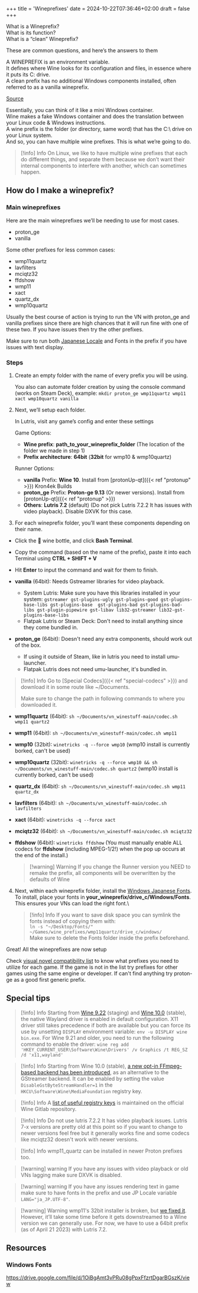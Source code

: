 +++
title = 'Wineprefixes'
date = 2024-10-22T07:36:46+02:00
draft = false
+++

What is a Wineprefix?\
What is its function?\
What is a “clean” Wineprefix?

These are common questions, and here’s the answers to them

A WINEPREFIX is an environment variable.\
It defines where Wine looks for its configuration and files, in essence where it puts its C: drive.\
A clean prefix has no additional Windows components installed, often referred to as a vanilla wineprefix.

[Source](https://askubuntu.com/questions/956244/what-is-a-wineprefix)

Essentially, you can think of it like a mini Windows container.\
Wine makes a fake Windows container and does the translation between your Linux code & Windows instructions.\
A wine prefix is the folder (or directory, same word) that has the C:\ drive on your Linux system.\
And so, you can have multiple wine prefixes. This is what we’re going to do.

> [!info] Info
> On Linux, we like to have multiple wine prefixes that each do different things, and separate them because we don’t want their internal components to interfere with another, which can sometimes happen.


## How do I make a wineprefix?

### Main wineprefixes

Here are the main wineprefixes we’ll be needing to use for most cases.

- proton_ge
- vanilla

Some other prefixes for less common cases:

- wmp11quartz
- lavfilters
- mciqtz32
- ffdshow
- wmp11
- xact
- quartz_dx
- wmp10quartz

Usually the best course of action is trying to run the VN with proton_ge and vanilla prefixes since there are high chances that it will run fine with one of these two. If you have issues then try the other prefixes.

Make sure to run both [Japanese Locale](/all-platforms/jp-locale) and Fonts in the prefix if you have issues with text display.

### Steps

1. Create an empty folder with the name of every prefix you will be using.
    
    You also can automate folder creation by using the console command (works on Steam Deck), example: 
`mkdir proton_ge wmp11quartz wmp11 xact wmp10quartz vanilla`

2. Next, we’ll setup each folder. 

    In Lutris, visit any game’s config and enter these settings

    Game Options:
    * **Wine prefix**: **path_to_your_wineprefix_folder** (The location of the folder we made in step 1)
    * **Prefix architecture**: **64bit** (**32bit** for wmp10 & wmp10quartz)

    Runner Options:
    * **vanilla** Prefix: **Wine 10**. Install from [protonUp-qt]({{< ref "protonup" >}}) Kron4ek Builds
    * **proton_ge** Prefix: **Proton-ge 9.13** (Or newer versions). Install from [protonUp-qt]({{< ref "protonup" >}})
    * **Others**: **Lutris 7.2** (default) (Do not pick Lutris 7.2.2 It has issues with video playback). Disable DXVK for this case.
    

3. For each wineprefix folder, you’ll want these components depending on their name.
* Click the 🍷 wine bottle, and click **Bash Terminal**.
* Copy the command (based on the name of the prefix), paste it into each Terminal using **CTRL + SHIFT + V**
* Hit **Enter** to input the command and wait for them to finish.




* **vanilla** (64bit): Needs Gstreamer libraries for video playback.
    - System Lutris: Make sure you have this libraries installed in your system: `gstreamer gst-plugins-ugly gst-plugins-good gst-plugins-base-libs gst-plugins-base  gst-plugins-bad gst-plugins-bad-libs gst-plugin-pipewire gst-libav lib32-gstreamer lib32-gst-plugins-base-libs`
    - Flatpak Lutris or Steam Deck: Don't need to install anything since they come bundled in.
* **proton_ge** (64bit): Doesn't need any extra components, should work out of the box. 
    - If using it outside of Steam, like in lutris you need to install umu-launcher.
    - Flatpak Lutris does not need umu-launcher, it's bundled in.
    
> [!info] Info
> Go to [Special Codecs]({{< ref "special-codecs" >}}) and download it in some route like ~/Documents. 
> 
> Make sure to change the path in following commands to where you downloaded it.

* **wmp11quartz** (64bit): `sh ~/Documents/vn_winestuff-main/codec.sh wmp11 quartz2`
* **wmp11** (64bit): `sh ~/Documents/vn_winestuff-main/codec.sh wmp11`
* **wmp10** (32bit): `winetricks -q --force wmp10` (wmp10 install is currently borked, can't be used)
* **wmp10quartz** (32bit): `winetricks -q --force wmp10 && sh ~/Documents/vn_winestuff-main/codec.sh quartz2` (wmp10 install is currently borked, can't be used)
* **quartz_dx** (64bit): `sh ~/Documents/vn_winestuff-main/codec.sh wmp11 quartz_dx`
* **lavfilters** (64bit): `sh ~/Documents/vn_winestuff-main/codec.sh lavfilters`
* **xact** (64bit): `winetricks -q --force xact`
* **mciqtz32** (64bit): `sh ~/Documents/vn_winestuff-main/codec.sh mciqtz32`
* **ffdshow** (64bit): `winetricks ffdshow` (You must manually enable ALL codecs for **ffdshow** (including MPEG-1/2!) when the pop up occurs at the end of the install.)

    > [!warning] Warning
    > If you change the Runner version you NEED to remake the prefix, all components will be overwritten by the defaults of Wine

4. Next, within each wineprefix folder, install the [Windows Japanese Fonts](https://drive.google.com/file/d/1OiBgAmt3vPRu08gPpxFfzrtDgarBGszK/view).\
To install, place your fonts in **your_wineprefix/drive_c/Windows/Fonts**. This ensures your VNs can load the right font.\

    > [!info] Info
    > If you want to save disk space you can symlink the fonts instead of copying them with: \
    `ln -s "~/Desktop/Fonts/" ~/Games/wine_prefixes/wmp11quartz/drive_c/windows/` \
    Make sure to delete the Fonts folder inside the prefix beforehand.
    
Great! All the wineprefixes are now setup

Check [visual novel compatibility list](/visual-novels) to know what prefixes you need to utilize for each game. If the game is not in the list try prefixes for other games using the same engine or developer. If can't find anything try proton-ge as a good first generic prefix.


## Special tips

> [!info] Info
> Starting from [Wine 9.22](https://gitlab.winehq.org/wine/wine/-/releases/wine-9.22) (staging) and [Wine 10.0](https://gitlab.winehq.org/wine/wine/-/releases/wine-10.0#wayland-driver) (stable), the native Wayland driver is enabled in default configuration. X11 driver still takes precedence if both are available but you can force its use by unsetting `DISPLAY` environment variable: `env -u DISPLAY wine bin.exe`. For Wine 9.21 and older, you need to run the following command to enable the driver: `wine reg add 'HKEY_CURRENT_USER\Software\Wine\Drivers' /v Graphics /t REG_SZ /d 'x11,wayland'`

> [!info] Info
> Starting from Wine 10.0 (stable), [a new opt-in FFmpeg-based backend has been introduced](https://gitlab.winehq.org/wine/wine/-/releases/wine-10.0#multimedia), as an alternative to the GStreamer backend. It can be enabled by setting the value `DisableGstByteStreamHandler=1` in the `HKCU\Software\Wine\MediaFoundation` registry key.

> [!info] Info
> A [list of useful registry keys](https://gitlab.winehq.org/wine/wine/-/wikis/Useful-Registry-Keys) is maintained on the official Wine Gitlab repository.

> [!info] Info
> Do not use lutris 7.2.2 It has video playback issues. Lutris 7-x versions are pretty old at this point so if you want to change to newer versions feel free but it generally works fine and some codecs like mciqtz32 doesn't work with newer versions.

> [!info] Info
> wmp11_quartz can be installed in newer Proton prefixes too.

> [!warning] warning
> If you have any issues with video playback or old VNs lagging make sure DXVK is disabled.

> [!warning] warning
> If you have any issues rendering text in game make sure to have fonts in the prefix and use JP Locale variable `LANG="ja_JP.UTF-8"`.

> [!warning] Warning
> wmp11's 32bit installer is broken, but [we fixed it](https://github.com/Winetricks/winetricks/pull/1990). However, it’ll take some time before it gets downstreamed to a Wine version we can generally use. For now, we have to use a 64bit prefix (as of April 21 2023) with Lutris 7.2.

## Resources

### Windows Fonts

https://drive.google.com/file/d/1OiBgAmt3vPRu08gPpxFfzrtDgarBGszK/view
